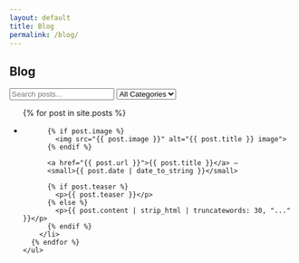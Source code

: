 ```yaml
---
layout: default
title: Blog
permalink: /blog/
---
```


<h2>Blog</h2>

<div class="blog-layout">
  <aside class="blog-sidebar">
    <input type="text" id="searchBox" placeholder="Search posts..." />
    <select id="categoryFilter">
      <option value="all">All Categories</option>
      {% assign all_categories = "" | split: "" %}
      {% for post in site.posts %}
        {% assign all_categories = all_categories | concat: post.categories %}
      {% endfor %}
      {% assign unique_categories = all_categories | uniq | sort %}
      {% for category in unique_categories %}
        {% unless category == "" %}
          <option value="{{ category | downcase }}">{{ category }}</option>
        {% endunless %}
      {% endfor %}
    </select>
  </aside>

  <section class="blog-posts">
    <ul id="postsList">
      {% for post in site.posts %}
        <li 
          data-title="{{ post.title | downcase | escape }}" 
          data-categories="{{ post.categories | join: ',' | downcase }}">
          
          {% if post.image %}
            <img src="{{ post.image }}" alt="{{ post.title }} image">
          {% endif %}

          <a href="{{ post.url }}">{{ post.title }}</a> – 
          <small>{{ post.date | date_to_string }}</small>

          {% if post.teaser %}
            <p>{{ post.teaser }}</p>
          {% else %}
            <p>{{ post.content | strip_html | truncatewords: 30, "..." }}</p>
          {% endif %}
        </li>
      {% endfor %}
    </ul>
  </section>
</div>


<script>
  const searchBox = document.getElementById("searchBox");
  const categoryFilter = document.getElementById("categoryFilter");
  const posts = document.querySelectorAll("#postsList li");

  function filterPosts() {
    const search = searchBox.value.toLowerCase();
    const selectedCategory = categoryFilter.value;

    posts.forEach(post => {
      const title = post.dataset.title;
      const categories = post.dataset.categories.split(',');

      const matchesSearch = title.includes(search);
      const matchesCategory = selectedCategory === "all" || categories.includes(selectedCategory);

      post.style.display = matchesSearch && matchesCategory ? "list-item" : "none";
    });
  }

  searchBox.addEventListener("input", filterPosts);
  categoryFilter.addEventListener("change", filterPosts);
</script>
